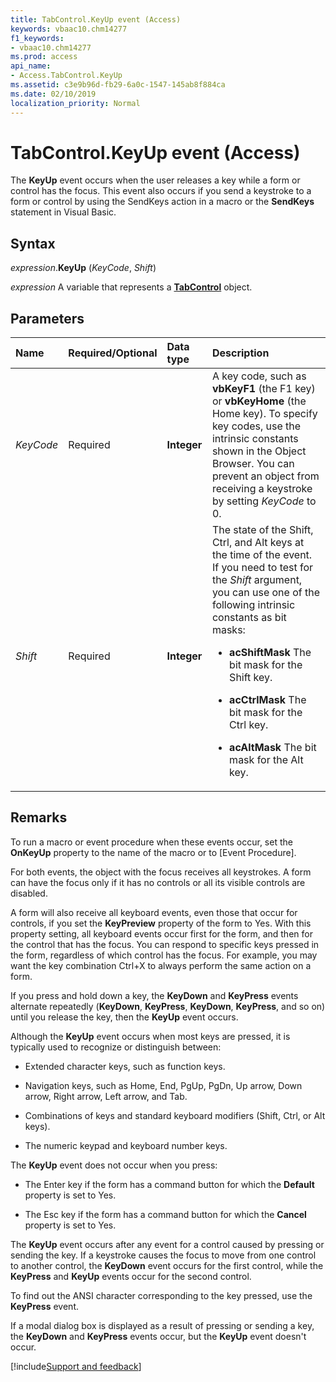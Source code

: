 ```yaml
---
title: TabControl.KeyUp event (Access)
keywords: vbaac10.chm14277
f1_keywords:
- vbaac10.chm14277
ms.prod: access
api_name:
- Access.TabControl.KeyUp
ms.assetid: c3e9b96d-fb29-6a0c-1547-145ab8f884ca
ms.date: 02/10/2019
localization_priority: Normal
---
```



# TabControl.KeyUp event (Access)

The **KeyUp** event occurs when the user releases a key while a form or control has the focus. This event also occurs if you send a keystroke to a form or control by using the SendKeys action in a macro or the **SendKeys** statement in Visual Basic.


## Syntax

_expression_.**KeyUp** (_KeyCode_, _Shift_)

_expression_ A variable that represents a **[TabControl](Access.TabControl.md)** object.


## Parameters

|Name|Required/Optional|Data type|Description|
|:-----|:-----|:-----|:-----|
| _KeyCode_|Required|**Integer**|A key code, such as **vbKeyF1** (the F1 key) or **vbKeyHome** (the Home key). To specify key codes, use the intrinsic constants shown in the Object Browser. You can prevent an object from receiving a keystroke by setting _KeyCode_ to 0.|
| _Shift_|Required|**Integer**|The state of the Shift, Ctrl, and Alt keys at the time of the event. If you need to test for the _Shift_ argument, you can use one of the following intrinsic constants as bit masks:<ul><li><p><b>acShiftMask</b>  The bit mask for the Shift key.</p></li><li><p><b>acCtrlMask</b>  The bit mask for the Ctrl key.</p></li><li><p><b>acAltMask</b>  The bit mask for the Alt key.</p></li></ul> |



## Remarks

To run a macro or event procedure when these events occur, set the **OnKeyUp** property to the name of the macro or to [Event Procedure].

For both events, the object with the focus receives all keystrokes. A form can have the focus only if it has no controls or all its visible controls are disabled.

A form will also receive all keyboard events, even those that occur for controls, if you set the **KeyPreview** property of the form to Yes. With this property setting, all keyboard events occur first for the form, and then for the control that has the focus. You can respond to specific keys pressed in the form, regardless of which control has the focus. For example, you may want the key combination Ctrl+X to always perform the same action on a form.

If you press and hold down a key, the **KeyDown** and **KeyPress** events alternate repeatedly (**KeyDown**, **KeyPress**, **KeyDown**, **KeyPress**, and so on) until you release the key, then the **KeyUp** event occurs.

Although the **KeyUp** event occurs when most keys are pressed, it is typically used to recognize or distinguish between:

- Extended character keys, such as function keys.
    
- Navigation keys, such as Home, End, PgUp, PgDn, Up arrow, Down arrow, Right arrow, Left arrow, and Tab. 

- Combinations of keys and standard keyboard modifiers (Shift, Ctrl, or Alt keys).
    
- The numeric keypad and keyboard number keys.
    
The **KeyUp** event does not occur when you press:

- The Enter key if the form has a command button for which the **Default** property is set to Yes.
    
- The Esc key if the form has a command button for which the **Cancel** property is set to Yes.
    
The **KeyUp** event occurs after any event for a control caused by pressing or sending the key. If a keystroke causes the focus to move from one control to another control, the **KeyDown** event occurs for the first control, while the **KeyPress** and **KeyUp** events occur for the second control.

To find out the ANSI character corresponding to the key pressed, use the **KeyPress** event.

If a modal dialog box is displayed as a result of pressing or sending a key, the **KeyDown** and **KeyPress** events occur, but the **KeyUp** event doesn't occur.




[!include[Support and feedback](~/includes/feedback-boilerplate.md)]